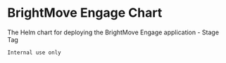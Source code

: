 # BrightMove Engage Chart

The Helm chart for deploying the BrightMove Engage application - Stage Tag

    Internal use only
